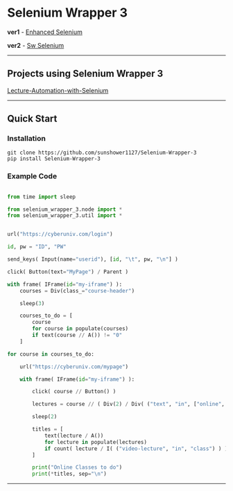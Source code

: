 # Selenium Wrapper 3

**ver1** - [Enhanced Selenium](https://github.com/sunshower1127/Enhanced-Selenium)

**ver2** - [Sw Selenium](https://github.com/sunshower1127/Sw-Selenium)

---

## Projects using Selenium Wrapper 3

[Lecture-Automation-with-Selenium](https://github.com/sunshower1127/Lecture-Automation-with-Selenium)

---

## Quick Start

### Installation

```shell
git clone https://github.com/sunshower1127/Selenium-Wrapper-3
pip install Selenium-Wrapper-3
```

### Example Code

```python

from time import sleep

from selenium_wrapper_3.node import *
from selenium_wrapper_3.util import *


url("https://cyberuniv.com/login")

id, pw = "ID", "PW"

send_keys( Input(name="userid"), [id, "\t", pw, "\n"] )

click( Button(text="MyPage") / Parent )

with frame( IFrame(id="my-iframe") ):
    courses = Div(class_="course-header")

    sleep(3)

    courses_to_do = [
        course
        for course in populate(courses)
        if text(course // A()) != "0"
    ]

for course in courses_to_do:

    url("https://cyberuniv.com/mypage")

    with frame( IFrame(id="my-iframe") ):

        click( course // Button() )

        lectures = course // ( Div(2) / Div( ("text", "in", ["online", "supplement"]) ) )[2]

        sleep(2)

        titles = [
            text(lecture / A())
            for lecture in populate(lectures)
            if count( lecture / I( ("video-lecture", "in", "class") ) )
        ]

        print("Online Classes to do")
        print(*titles, sep="\n")

```

---
